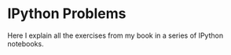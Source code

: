 IPython Problems
================

Here I explain all the exercises from my book in a series of IPython notebooks.